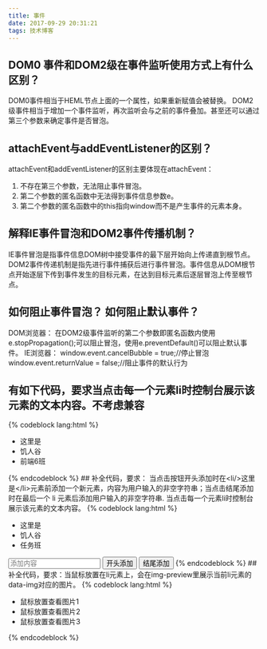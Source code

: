 ```yaml
---
title: 事件
date: 2017-09-29 20:31:21
tags: 技术博客
---
```

## DOM0 事件和DOM2级在事件监听使用方式上有什么区别？
DOM0事件相当于HEML节点上面的一个属性，如果重新赋值会被替换。
DOM2级事件相当于增加一个事件监听，再次监听会与之前的事件叠加。甚至还可以通过第三个参数来确定事件是否冒泡。
## attachEvent与addEventListener的区别？
attachEvent和addEventListener的区别主要体现在attachEvent：
1. 不存在第三个参数，无法阻止事件冒泡。
2. 第二个参数的匿名函数中无法得到事件信息参数e。
3. 第二个参数的匿名函数中的this指向window而不是产生事件的元素本身。

## 解释IE事件冒泡和DOM2事件传播机制？

IE事件冒泡是指事件信息DOM树中接受事件的最下层开始向上传递直到根节点。DOM2事件传递机制是指先进行事件捕获后进行事件冒泡。事件信息从DOM根节点开始逐层下传到事件发生的目标元素，在达到目标元素后逐层冒泡上传至根节点。

## 如何阻止事件冒泡？ 如何阻止默认事件？
DOM浏览器：
在DOM2级事件监听的第二个参数即匿名函数内使用e.stopPropagation();可以阻止冒泡，使用e.preventDefault()可以阻止默认事件。
IE浏览器：
window.event.cancelBubble = true;//停止冒泡
window.event.returnValue = false;//阻止事件的默认行为
## 有如下代码，要求当点击每一个元素li时控制台展示该元素的文本内容。不考虑兼容
{% codeblock lang:html %}
<ul class="ct">
    <li>这里是</li>
    <li>饥人谷</li>
    <li>前端6班</li>
</ul>
<script>
	document.querySelector('.ct').addEventListener('click',function(e){
		if(e.target.tagName.toLowerCase() == 'li' ){
			console.log(e.target.innerText);
		}
	});
</script>
{% endcodeblock %}
## 补全代码，要求：
当点击按钮开头添加时在&lt;li/&gt;这里是&lt;/li&gt;元素前添加一个新元素，内容为用户输入的非空字符串；当点击结尾添加时在最后一个 li 元素后添加用户输入的非空字符串.
当点击每一个元素li时控制台展示该元素的文本内容。
{% codeblock lang:html %}
<ul class="ct">
    <li>这里是</li>
    <li>饥人谷</li>
    <li>任务班</li>
</ul>
<input class="ipt-add-content" placeholder="添加内容"/>
<button id="btn-add-start">开头添加</button>
<button id="btn-add-end">结尾添加</button>
<script>
	document.querySelector('.ct').addEventListener('click',function(e){
		if(e.target.tagName.toLowerCase() == 'li' ){
			console.log(e.target.innerText);
		}
	});
	document.querySelector('#btn-add-start').addEventListener('click',function(){
		if(document.querySelector('.ipt-add-content').value){
			var newli = document.createElement('LI');
			newli.innerText = document.querySelector('.ipt-add-content').value;
			document.querySelector('.ct').insertBefore((newli,document.querySelector('.ct li:nth-child(1)')));
		}
	});
	document.querySelector('#btn-add-end').addEventListener('click',function(){
		if(document.querySelector('.ipt-add-content').value){
			var newli = document.createElement('LI');
			newli.innerText = document.querySelector('.ipt-add-content').value;
			document.querySelector('.ct').appendChild(newli);
		}
	});
</script>
{% endcodeblock %}
##  补全代码，要求：当鼠标放置在li元素上，会在img-preview里展示当前li元素的data-img对应的图片。
{% codeblock lang:html %}
<ul class="ct">
    <li data-img="1.png">鼠标放置查看图片1</li>
    <li data-img="2.png">鼠标放置查看图片2</li>
    <li data-img="3.png">鼠标放置查看图片3</li>
</ul>
<div class="img-preview"></div>
<script>
	document.querySelector('.ct').addEventListener('click',function(e){
		if(e.target.tagName.toLowerCase() === "li"){
			if(document.querySelector('.img-preview img')){
				document.querySelector('.img-preview img').src = e.target.getAttribute('data-img');
			}else{
				var img = document.createElement('img');
				img.src = e.target.getAttribute('data-img');
				document.querySelector('.img-preview').appendChild(img);
			}
		}
	})
</script>
{% endcodeblock %}